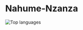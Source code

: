 # Nahume-Nzanza




![Top languages](https://github-readme-stats.vercel.app/api/top-langs/?username=nahume24&show_icons=true&theme=radical)

